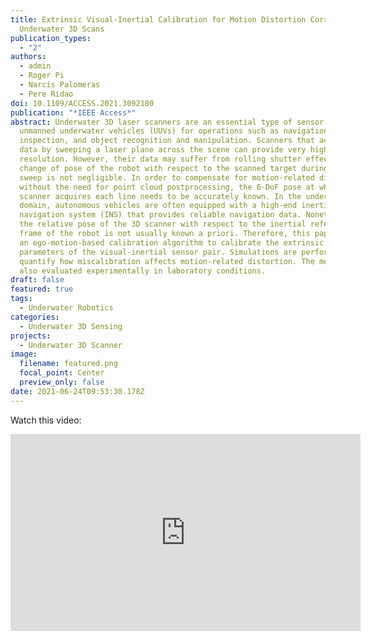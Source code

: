 ```yaml
---
title: Extrinsic Visual-Inertial Calibration for Motion Distortion Correction of
  Underwater 3D Scans
publication_types:
  - "2"
authors:
  - admin
  - Roger Pi
  - Narcís Palomeras
  - Pere Ridao
doi: 10.1109/ACCESS.2021.3092180
publication: "*IEEE Access*"
abstract: Underwater 3D laser scanners are an essential type of sensor used by
  unmanned underwater vehicles (UUVs) for operations such as navigation,
  inspection, and object recognition and manipulation. Scanners that acquire 3D
  data by sweeping a laser plane across the scene can provide very high lateral
  resolution. However, their data may suffer from rolling shutter effect if the
  change of pose of the robot with respect to the scanned target during the
  sweep is not negligible. In order to compensate for motion-related distortions
  without the need for point cloud postprocessing, the 6-DoF pose at which the
  scanner acquires each line needs to be accurately known. In the underwater
  domain, autonomous vehicles are often equipped with a high-end inertial
  navigation system (INS) that provides reliable navigation data. Nonetheless,
  the relative pose of the 3D scanner with respect to the inertial reference
  frame of the robot is not usually known a priori. Therefore, this paper uses
  an ego-motion-based calibration algorithm to calibrate the extrinsic
  parameters of the visual-inertial sensor pair. Simulations are performed to
  quantify how miscalibration affects motion-related distortion. The method is
  also evaluated experimentally in laboratory conditions.
draft: false
featured: true
tags:
  - Underwater Robotics
categories:
  - Underwater 3D Sensing
projects:
  - Underwater 3D Scanner
image:
  filename: featured.png
  focal_point: Center
  preview_only: false
date: 2021-06-24T09:53:30.178Z
---
```

Watch this video:

<iframe width="560" height="315" src="https://www.youtube-nocookie.com/embed/OytUI9x3cWw" title="YouTube video player" frameborder="0" allow="accelerometer; autoplay; clipboard-write; encrypted-media; gyroscope; picture-in-picture" allowfullscreen></iframe>